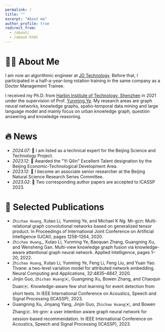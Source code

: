 ```yaml
---
permalink: /
title: ""
excerpt: "About me"
author_profile: true
redirect_from: 
  - /about/
  - /about.html
---
```


# 🧑‍🏫 About Me
I am now an algorithmic engineer at <a href="https://www.jdt.com.cn/"> JD Technology</a>. Before that, I participated in a half-a-year-long rotation training in the same company as a Doctor Management Trainee.

I received my Ph.D. from <a href="http://en.hitsz.edu.cn/">Harbin Institute of Technology, Shenzhen</a> in 2021 under the supervision of Prof. <a href="https://faculty.hitsz.edu.cn/yeyunming?lang=en">Yunming Ye</a>. My research areas are graph neural networks, knowledge graphs, spatio-temporal data mining and large language model and mainly focus on urban knowledge graph, question answering and knowledge reasoning.

# 🔥 News
- *2024.07*: 🎉 I am listed as a technical expert for the Beijing Science and Technology Project.
- *2023.12*: 🎉 Awarded the "Yi Qilin" Excellent Talent designation by the Beijing Economic-Technological Development Area.
- *2023.12*: 🎉 I become an associate senior researcher at the Beijing Natural Science Research Series Committee.
- *2023.02*: 🎉 Two corresponding author papers are accepted to ICASSP 2023.

# 📝 Selected Publications
- `Zhichao Huang`, Xutao Li, Yunming Ye, and Michael K Ng. Mr-gcn: Multi-relational graph convolutional networks based on generalized tensor product. In Proceedings of International Joint Conference on Artificial Intelligence (IJCAI), pages 1258–1264, 2020. <a href="https://www.ijcai.org/proceedings/2020/175"><i class="fa fa-file-pdf"></i></a> <a href="https://github.com/iceshzc/MR-GCN-DENSE"><i class="fab fa-fw fa-github"></i></a>
- `Zhichao Huang`,, Xutao Li, Yunming Ye, Baoquan Zhang, Guangning Xu, and Wensheng Gan. Multi-view knowledge graph fusion via knowledge-aware attentional graph neural network. Applied Intelligence, pages 1–20, 2022. 
- `Zhichao Huang`, Xutao Li, Yunming Ye, Feng Li, Feng Liu, and Yuan Yao. Tlvane: a two-level variation model for attributed network embedding. Neural Computing and Applications, 32:4835–4847, 2020.
- Jinjin Guo, `Zhichao Huang`✉️, Guangning Xu, Bowen Zhang, and Chaoqun Duan✉️. Knowledge-aware few shot learning for event detection from short texts. In IEEE International Conference on Acoustics, Speech and Signal Processing (ICASSP), 2023. 
- Guangning Xu, Jinyang Yang, Jinjin Guo, `Zhichao Huang`✉️, and Bowen Zhang✉️. Int-gnn: a user intention aware graph neural network for session-based recommendation. In IEEE International Conference on Acoustics, Speech and Signal Processing (ICASSP), 2023. 

